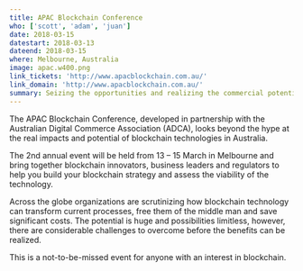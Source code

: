 ```yaml
---
title: APAC Blockchain Conference
who: ['scott', 'adam', 'juan']
date: 2018-03-15 
datestart: 2018-03-13 
dateend: 2018-03-15
where: Melbourne, Australia
image: apac.w400.png
link_tickets: 'http://www.apacblockchain.com.au/'
link_domain: 'http://www.apacblockchain.com.au/'
summary: Seizing the opportunities and realizing the commercial potential of this revolutionary technology
---
```


The APAC Blockchain Conference, developed in partnership with the Australian Digital Commerce Association (ADCA), looks beyond the hype at the real impacts and potential of blockchain technologies in Australia.

The 2nd annual event will be held from 13 – 15 March in Melbourne and bring together blockchain innovators, business leaders and regulators to help you build your blockchain strategy and assess the viability of the technology.

Across the globe organizations are scrutinizing how blockchain technology can transform current processes, free them of the middle man and save significant costs. The potential is huge and possibilities limitless, however, there are considerable challenges to overcome before the benefits can be realized.

This is a not-to-be-missed event for anyone with an interest in blockchain.